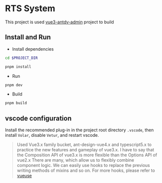 # RTS System

This project is used [vue3-antdv-admin](https://github.com/buqiyuan/vue3-antdv-admin) project to build

## Install and Run

- Install dependencies

```bash
cd $PROJECT_DIR

pnpm install

```

- Run

```bash
pnpm dev
```

- Build

```bash
pnpm build
```

## vscode configuration

Install the recommended plug-in in the project root directory `.vscode`, then install `Volar`, disable `Vetur`, and restart vscode.

> Used Vue3.x family bucket, ant-design-vue4.x and typescript5.x to practice the new features and gameplay of vue3.x. I have to say that the Composition API of vue3.x is more flexible than the Options API of vue2.x There are many, which allow us to flexibly combine component logic. We can easily use hooks to replace the previous writing methods of mixins and so on. For more hooks, please refer to [vueuse](https://vueuse.org/functions.html)


